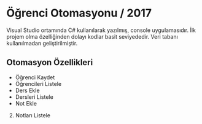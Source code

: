 # Öğrenci Otomasyonu / 2017

Visual Studio ortamında C# kullanılarak yazılmış, console uygulamasıdır.
İlk projem olma özelliğinden dolayı kodlar basit seviyededir. Veri tabanı kullanılmadan geliştirilmiştir.

## Otomasyon Özellikleri

- Öğrenci Kaydet
- Öğrencileri Listele
- Ders Ekle
- Dersleri Listele
- Not Ekle
2. Notları Listele
